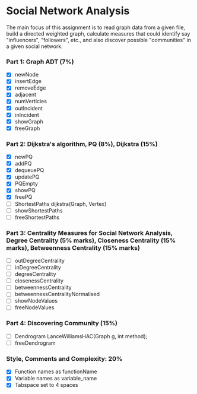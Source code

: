 # Social Network Analysis
The main focus of this assignment is to read graph data from a given file, build a directed weighted graph, calculate measures that could identify say "influencers", "followers", etc., and also discover possible "communities" in a given social network.

### Part 1: Graph ADT (7%)
- [x] newNode
- [x] insertEdge
- [x] removeEdge
- [x] adjacent
- [x] numVerticies
- [x] outIncident
- [x] inIncident
- [x] showGraph
- [x] freeGraph

### Part 2: Dijkstra's algorithm, PQ (8%), Dijkstra (15%)
- [x] newPQ
- [x] addPQ
- [x] dequeuePQ
- [x] updatePQ
- [x] PQEmpty
- [x] showPQ
- [x] freePQ
- [ ] ShortestPaths dijkstra(Graph, Vertex)
- [ ] showShortestPaths
- [ ] freeShortestPaths

### Part 3: Centrality Measures for Social Network Analysis, Degree Centrality (5% marks), Closeness Centrality (15% marks), Betweenness Centrality (15% marks)
- [ ] outDegreeCentrality
- [ ] inDegreeCentrality
- [ ] degreeCentrality
- [ ] closenessCentrality
- [ ] betweennessCentrality
- [ ] betweennessCentralityNormalised
- [ ] showNodeValues
- [ ] freeNodeValues

### Part 4: Discovering Community (15%)
- [ ] Dendrogram LanceWilliamsHAC(Graph g, int method);
- [ ] freeDendrogram

### Style, Comments and Complexity: 20%
- [x] Function names as functionName
- [x] Variable names as variable_name
- [x] Tabspace set to 4 spaces
